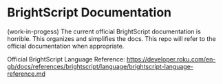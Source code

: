 # BrightScript  Documentation
(work-in-progess) The current official BrightScript documentation is horrible. This organizes and simplifies the docs. This repo will refer to the official documentation when appropriate.


Official BrightScript Language Reference: https://developer.roku.com/en-gb/docs/references/brightscript/language/brightscript-language-reference.md



